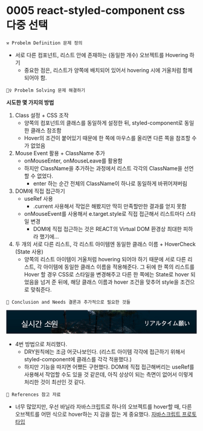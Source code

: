 # 0005 react-styled-component css 다중 선택

```
⚒ Probelm Definition 문제 정의
```

- 서로 다른 컴포넌트, 리스트 안에 존재하는 (동일한 개수) 오브젝트를 Hovering 하기
  - 중요한 점은, 리스트가 양쪽에 배치되어 있어서 hovering 시에 거울처럼 함께 되어야 함.

```
🚶‍♀️ Probelm Solving 문제 해결하기
```

**시도한 몇 가지의 방법**

1. Class 설정 + CSS 조작
   - 양쪽의 컴포넌트의 클래스를 동일하게 설정한 뒤, styled-component로 동일한 클래스 참조함
   - Hover의 조건이 붙어있기 때문에 한 쪽에 마우스를 올리면 다른 쪽을 참조할 수가 없었음
2. Mouse Event 활용 + ClassName 추가
   - onMouseEnter, onMouseLeave를 활용함
   - 하지만 ClassName을 추가하는 과정에서 리스트 각각의 ClassName을 선언할 수 없었다.
     - enter 하는 순간 전체의 ClassName이 하나로 동일하게 바뀌어져버림
3. DOM에 직접 접근하기
   - useRef 사용
     - .current 사용해서 작업은 해봤지만 딱히 만족할만한 결과를 얻지 못함
   - onMouseEvent를 사용해서 e.target.style로 직접 접근해서 리스트마다 스타일 변경
     - DOM에 직접 접근하는 것은 REACT의 Virtual DOM 환경상 최대한 피하라 했기에...
4. 두 개의 서로 다른 리스트, 각 리스트 아이템엔 동일한 클래스 이름 + HoverCheck (State 사용)
   - 양쪽의 리스트 아이템이 거울처럼 hovering 되어야 하기 때문에 서로 다른 리스트, 각 아이템에 동일한 클래스 이름을 적용해준다. 그 뒤에 한 쪽의 리스트를 Hover 할 경우 CSS로 스타일을 변경해주고 다른 한 쪽에는 State로 hover 되었음을 넘겨 준 뒤에, 해당 클래스 이름과 hover 조건을 맞추어 style을 조건으로 맞춰준다.

```
🍎 Conclusion and Needs 결론과 추가적으로 필요한 것들
```

![multi-hovering](../gifs/multi-hovering.gif)

- 4번 방법으로 처리했다.
  - DRY원칙에는 조금 어긋나보인다. (리스트 아이템 각각에 접근하기 위해서 styled-component에 클래스를 각각 적용했다.)
  - 하지만 기능을 따지면 어쨌든 구현했다. DOM에 직접 접근해버리는 useRef를 사용해서 작업할 수도 있을 것 같은데, 아직 상상이 되는 측면이 없어서 이렇게 처리한 것이 최선인 것 같다.

```
📄 References 참고 자료
```

- 너무 많았지만, 우선 바닐라 자바스크립트로 하나의 오브젝트를 hover할 때, 다른 오브젝트를 어떤 식으로 hover하는 지 감을 잡는 게 중요했다. [자바스크립트 프로토타입](https://codepen.io/Soleil_Y/pen/qBxXKwv)
